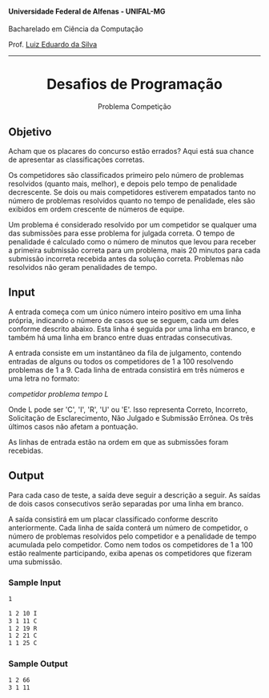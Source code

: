 #### Universidade Federal de Alfenas - UNIFAL-MG
Bacharelado em Ciência da Computação

Prof. [Luiz Eduardo da Silva](https://github.com/luizedsilva)

<hr>
<div align="center">
<h1>Desafios de Programação</h1>
    <p>Problema Competição</p>
</div>

## Objetivo

Acham que os placares do concurso estão errados? Aqui está sua chance de apresentar as classificações corretas.

Os competidores são classificados primeiro pelo número de problemas resolvidos (quanto mais, melhor), e depois pelo tempo de penalidade decrescente. Se dois ou mais competidores estiverem empatados tanto no número de problemas resolvidos quanto no tempo de penalidade, eles são exibidos em ordem crescente de números de equipe.

Um problema é considerado resolvido por um competidor se qualquer uma das submissões para esse problema for julgada correta. 
O tempo de penalidade é calculado como o número de minutos que levou para receber a primeira submissão correta para um problema, mais 20 minutos para cada submissão incorreta recebida antes da solução correta. 
Problemas não resolvidos não geram penalidades de tempo.

## Input

A entrada começa com um único número inteiro positivo em uma linha própria, indicando o número de casos que se seguem, cada um deles conforme descrito abaixo. Esta linha é seguida por uma linha em branco, e também há uma linha em branco entre duas entradas consecutivas.

A entrada consiste em um instantâneo da fila de julgamento, contendo entradas de alguns ou todos os competidores de 1 a 100 resolvendo problemas de 1 a 9. Cada linha de entrada consistirá em três números e uma letra no formato:

<i>competidor problema tempo L</i>

Onde L pode ser 'C', 'I', 'R', 'U' ou 'E'. Isso representa Correto, Incorreto, Solicitação de Esclarecimento, Não Julgado e Submissão Errônea. Os três últimos casos não afetam a pontuação.

As linhas de entrada estão na ordem em que as submissões foram recebidas.

## Output

Para cada caso de teste, a saída deve seguir a descrição a seguir. As saídas de dois casos consecutivos serão separadas por uma linha em branco.

A saída consistirá em um placar classificado conforme descrito anteriormente. Cada linha de saída conterá
um número de competidor, o número de problemas resolvidos pelo competidor e a penalidade de tempo acumulada pelo competidor. 
Como nem todos os competidores de 1 a 100 estão realmente participando, exiba apenas os competidores que fizeram uma submissão.

### Sample Input

```bash
1

1 2 10 I
3 1 11 C
1 2 19 R
1 2 21 C
1 1 25 C
```

### Sample Output

```bash
1 2 66
3 1 11
```
